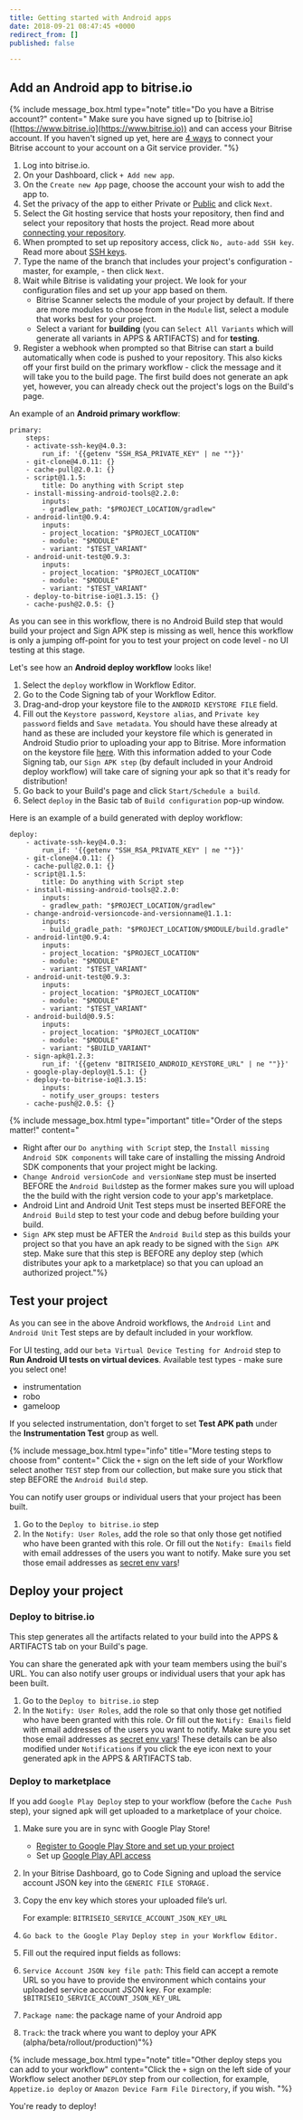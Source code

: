 ```yaml
---
title: Getting started with Android apps
date: 2018-09-21 08:47:45 +0000
redirect_from: []
published: false

---
```

## Add an Android app to bitrise.io

{% include message_box.html type="note" title="Do you have a Bitrise account?" content=" Make sure you have signed up to \[bitrise.io\]([https://www.bitrise.io](https://www.bitrise.io)) and can access your Bitrise account. If you haven't signed up yet, here are [4 ways](\[https://devcenter.bitrise.io/getting-started/index#signing-up-to-bitrise\]) to connect your Bitrise account to your account on a Git service provider. "%}

1. Log into bitrise.io.
2. On your Dashboard, click `+ Add new app`.
3. On the `Create new App` page, choose the account your wish to add the app to.
4. Set the privacy of the app to either Private or [Public](/getting-started/adding-a-new-app/public-apps) and click `Next`.
5. Select the Git hosting service that hosts your repository, then find and select your repository that hosts the project. Read more about [connecting your repository](/getting-started/adding-a-new-app/index/).
6. When prompted to set up repository access, click `No, auto-add SSH key`. Read more about [SSH keys](/getting-started/adding-a-new-app/setting-up-ssh-keys/).
7. Type the name of the branch that includes your project's configuration - master, for example, - then click `Next`.
8. Wait while Bitrise is validating your project. We look for your configuration files and set up your app based on them.
   * Bitrise Scanner selects the module of your project by default.  If there are more modules to choose from in the `Module` list, select a module that works best for your project.
   * Select a variant for **building** (you can `Select All Variants` which will generate all variants in APPS & ARTIFACTS) and for **testing**.
9. Register a webhook when prompted so that Bitrise can start a build automatically when code is pushed to your repository. This also kicks off your first build on the primary workflow - click the message and it will take you to the build page. The first build does not generate an apk yet, however, you can already check out the project's logs on the Build's page.

An example of an **Android primary workflow**:

    primary:
        steps:
        - activate-ssh-key@4.0.3:
            run_if: '{{getenv "SSH_RSA_PRIVATE_KEY" | ne ""}}'
        - git-clone@4.0.11: {}
        - cache-pull@2.0.1: {}
        - script@1.1.5:
            title: Do anything with Script step
        - install-missing-android-tools@2.2.0:
            inputs:
            - gradlew_path: "$PROJECT_LOCATION/gradlew"
        - android-lint@0.9.4:
            inputs:
            - project_location: "$PROJECT_LOCATION"
            - module: "$MODULE"
            - variant: "$TEST_VARIANT"
        - android-unit-test@0.9.3:
            inputs:
            - project_location: "$PROJECT_LOCATION"
            - module: "$MODULE"
            - variant: "$TEST_VARIANT"
        - deploy-to-bitrise-io@1.3.15: {}
        - cache-push@2.0.5: {}

As you can see in this workflow, there is no Android Build step that would build your project and Sign APK step is missing as well, hence this workflow is only a jumping off-point for you to test your project on code level - no UI testing at this stage.

Let's see how an **Android deploy workflow** looks like!

1. Select the `deploy` workflow in Workflow Editor.
2. Go to the Code Signing tab of your Workflow Editor.
3. Drag-and-drop your keystore file to the `ANDROID KEYSTORE FILE` field.
4. Fill out the `Keystore password`, `Keystore alias`, and `Private key password` fields and `Save metadata`. You should have these already at hand as these are included your keystore file which is generated in Android Studio prior to uploading your app to Bitrise. More information on the keystore file [here](https://developer.android.com/studio/publish/app-signing). With this information added to your Code Signing tab, our `Sign APK step` (by default included in your Android deploy workflow) will take care of signing your apk so that it's ready for distribution!
5. Go back to your Build's page and click `Start/Schedule a build`.
6. Select `deploy` in the Basic tab of `Build configuration` pop-up window.

Here is an example of a build generated with deploy workflow:

    deploy:
        - activate-ssh-key@4.0.3:
            run_if: '{{getenv "SSH_RSA_PRIVATE_KEY" | ne ""}}'
        - git-clone@4.0.11: {}
        - cache-pull@2.0.1: {}
        - script@1.1.5:
            title: Do anything with Script step
        - install-missing-android-tools@2.2.0:
            inputs:
            - gradlew_path: "$PROJECT_LOCATION/gradlew"
        - change-android-versioncode-and-versionname@1.1.1:
            inputs:
            - build_gradle_path: "$PROJECT_LOCATION/$MODULE/build.gradle"
        - android-lint@0.9.4:
            inputs:
            - project_location: "$PROJECT_LOCATION"
            - module: "$MODULE"
            - variant: "$TEST_VARIANT"
        - android-unit-test@0.9.3:
            inputs:
            - project_location: "$PROJECT_LOCATION"
            - module: "$MODULE"
            - variant: "$TEST_VARIANT"
        - android-build@0.9.5:
            inputs:
            - project_location: "$PROJECT_LOCATION"
            - module: "$MODULE"
            - variant: "$BUILD_VARIANT"
        - sign-apk@1.2.3:
            run_if: '{{getenv "BITRISEIO_ANDROID_KEYSTORE_URL" | ne ""}}'
        - google-play-deploy@1.5.1: {}
        - deploy-to-bitrise-io@1.3.15:
            inputs:
            - notify_user_groups: testers
        - cache-push@2.0.5: {}

{% include message_box.html type="important" title="Order of the steps matter!" content="

* Right after our `Do anything with Script` step, the `Install missing Android SDK components` will take care of installing the missing Android SDK components that your project might be lacking.
* `Change Android versionCode and versionName` step must be inserted BEFORE the `Android Build`step as the former makes sure you will upload the the build with the right version code to your app's marketplace.
* Android Lint and Android Unit Test steps must be inserted BEFORE the `Android Build` step to test your code and debug before building your build.
* `Sign APK` step must be AFTER the `Android Build` step as this builds your project so that you have an apk ready to be signed with the `Sign APK` step. Make sure that this step is BEFORE any deploy step (which distributes your apk to a marketplace) so that you can upload an authorized project."%}

## Test your project

As you can see in the above Android workflows, the `Android Lint` and `Android Unit` Test steps are by default included in your workflow.

For UI testing, add our `beta Virtual Device Testing for Android` step to **Run Android UI tests on virtual devices**. Available test types - make sure you select one!

* instrumentation
* robo
* gameloop

If you selected instrumentation, don't forget to set **Test APK path** under the **Instrumentation Test** group as well.

{% include message_box.html type="info" title="More testing steps to choose from" content=" Click the `+` sign on the left side of your Workflow select another `TEST` step from our collection, but make sure you stick that step BEFORE the `Android Build` step.

You can notify user groups or individual users that your project has been built. 

1. Go to the `Deploy to bitrise.io` step
2. In the `Notify: User Roles`, add the role so that only those get notified who have been granted with this role. Or fill out the `Notify: Emails` field with email addresses of the users you want to notify. Make sure you set those email addresses as [secret env vars](/builds/env-vars-secret-env-vars/)!

## Deploy your project

### Deploy to bitrise.io
This step generates all the artifacts related to your build into the APPS & ARTIFACTS tab on your Build's page.

You can share the generated apk with your team members using the buil's URL. You can also notify user groups or individual users that your apk has been built. 

1. Go to the `Deploy to bitrise.io` step
2. In the `Notify: User Roles`, add the role so that only those get notified who have been granted with this role. Or fill out the `Notify: Emails` field with email addresses of the users you want to notify. Make sure you set those email addresses as [secret env vars](/builds/env-vars-secret-env-vars/)! 
These details can be also modified under `Notifications` if you click the eye icon next to your generated apk in the APPS & ARTIFACTS tab.

### Deploy to marketplace

If you add `Google Play Deploy` step to your workflow (before the `Cache Push` step), your signed apk will get uploaded to a marketplace of your choice.

1. Make sure you are in sync with Google Play Store!
   * [Register to Google Play Store and set up your project](/tutorials/deploy/android-deployment/#register-to-google-play-store-and-set-up-your-first-project)
   * Set up [Google Play API access](/tutorials/deploy/android-deployment/#set-up-google-play-api-access)
2. In your Bitrise Dashboard, go to Code Signing and upload the service account JSON key into the `GENERIC FILE STORAGE.`
3. Copy the env key which stores your uploaded file’s url.

   For example: `BITRISEIO_SERVICE_ACCOUNT_JSON_KEY_URL`
4. `Go back to the Google Play Deploy step in your Workflow Editor.`
5. Fill out the required input fields as follows:
6. `Service Account JSON key file path`:  This field can accept a remote URL so you have to provide the  environment which contains your uploaded service account JSON key. For example: `$BITRISEIO_SERVICE_ACCOUNT_JSON_KEY_URL`
7. `Package name`: the package name of your Android app
8. `Track`: the track where you want to deploy your APK (alpha/beta/rollout/production)"%}

{% include message_box.html type="note" title="Other deploy steps you can add to your workflow" content="Click the `+` sign on the left side of your Workflow select another `DEPLOY` step from our collection, for example, `Appetize.io deploy` or `Amazon Device Farm File Directory`, if you wish. "%}

You're ready to deploy!